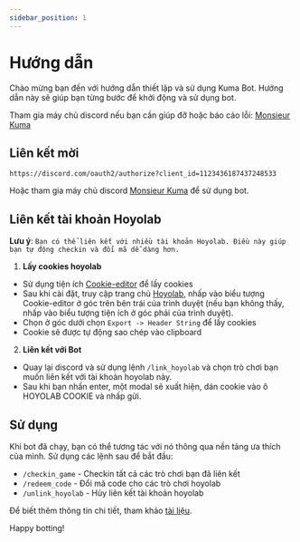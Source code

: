 ```yaml
---
sidebar_position: 1
---
```


# Hướng dẫn

Chào mừng bạn đến với hướng dẫn thiết lập và sử dụng Kuma Bot. Hướng dẫn này sẽ giúp bạn từng bước để khởi động và sử dụng bot.

Tham gia máy chủ discord nếu bạn cần giúp đỡ hoặc báo cáo lỗi: [Monsieur Kuma](https://discord.gg/Ykq6qgsHSh)

## Liên kết mời

```
https://discord.com/oauth2/authorize?client_id=1123436187437248533
```
Hoặc tham gia máy chủ discord [Monsieur Kuma](https://discord.gg/Ykq6qgsHSh) để sử dụng bot.

## Liên kết tài khoản Hoyolab

**Lưu ý**: `Bạn có thể liên kết với nhiều tài khoản Hoyolab. Điều này giúp bạn tự động checkin và đổi mã dễ dàng hơn.`

1. **Lấy cookies hoyolab**

- Sử dụng tiện ích [Cookie-editor](https://chromewebstore.google.com/detail/cookie-editor/hlkenndednhfkekhgcdicdfddnkalmdm) để lấy cookies
- Sau khi cài đặt, truy cập trang chủ [Hoyolab](https://www.hoyolab.com/home), nhấp vào biểu tượng Cookie-editor ở góc trên bên trái của trình duyệt (nếu bạn không thấy, nhấp vào biểu tượng tiện ích ở góc phải của trình duyệt).
- Chọn ở góc dưới chọn `Export -> Header String` để lấy cookies
- Cookie sẽ được tự động sao chép vào clipboard

2. **Liên kết với Bot**

- Quay lại discord và sử dụng lệnh `/link_hoyolab` và chọn trò chơi bạn muốn liên kết với tài khoản hoyolab này.
- Sau khi bạn nhấn enter, một modal sẽ xuất hiện, dán cookie vào ô HOYOLAB COOKIE và nhấp gửi.

## Sử dụng

Khi bot đã chạy, bạn có thể tương tác với nó thông qua nền tảng ưa thích của mình. Sử dụng các lệnh sau để bắt đầu:

- `/checkin_game` - Checkin tất cả các trò chơi bạn đã liên kết
- `/redeem_code` - Đổi mã code cho các trò chơi hoyolab
- `/unlink_hoyolab` - Hủy liên kết tài khoản hoyolab

Để biết thêm thông tin chi tiết, tham khảo [tài liệu](Commands/autoCheckin).

Happy botting!
